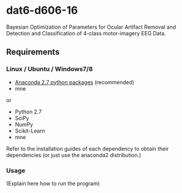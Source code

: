 # dat6-d606-16
Bayesian Optimization of Parameters for Ocular Artifact Removal and Detection and Classification of
4-class motor-imagery EEG
Data.

## Requirements

### Linux / Ubuntu / Windows7/8

- [Anaconda 2.7 python packages](https://www.continuum.io/downloads) (recommended)
- mne

or

- Python 2.7
- SciPy
- NumPy
- Scikit-Learn
- mne

Refer to the installation guides of each dependency to obtain their dependencies (or just use the anaconda2
distribution.)

### Usage

(Explain here how to run the program)